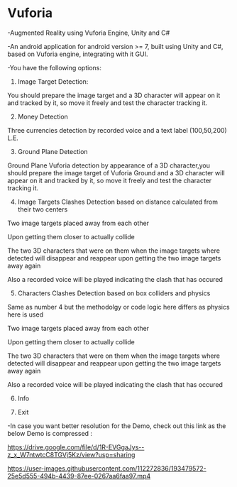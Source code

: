 # Vuforia

-Augmented Reality using Vuforia Engine, Unity and C# 

-An android application for android version >= 7, built using Unity and C#, based on Vuforia engine, integrating with it GUI.

-You have the following options:

1) Image Target Detection:

  You should prepare the image target and a 3D character will appear on it and tracked by it, so move it freely and test the character tracking it.

2) Money Detection

  Three currencies detection by recorded voice and a text label (100,50,200) L.E. 

3) Ground Plane Detection

  Ground Plane Vuforia detection by appearance of a 3D character,you should prepare the image target of Vuforia Ground and a 3D character will appear on it and tracked   by it, so move it freely and test the character tracking it.

4) Image Targets Clashes Detection based on distance calculated from their two centers

  Two image targets placed away from each other

  Upon getting them closer to actually collide

  The two 3D characters that were on them when the image targets where detected will disappear and reappear upon getting the two image targets away again

  Also a recorded voice will be played indicating the clash that has occured

5) Characters Clashes Detection based on box colliders and physics

  Same as number 4 but the methodolgy or code logic here differs as physics here is used

  Two image targets placed away from each other

  Upon getting them closer to actually collide

  The two 3D characters that were on them when the image targets where detected will disappear and reappear upon getting the two image targets away again

  Also a recorded voice will be played indicating the clash that has occured

6) Info

7) Exit

-In case you want better resolution for the Demo, check out this link as the below Demo is compressed :

https://drive.google.com/file/d/1R-EVGgaJys--z_x_W7ntwtcC8TGVj5Kz/view?usp=sharing


https://user-images.githubusercontent.com/112272836/193479572-25e5d555-494b-4439-87ee-0267aa6faa97.mp4

